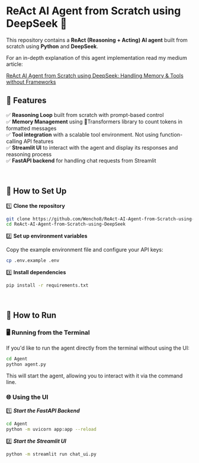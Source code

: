 # ReAct AI Agent from Scratch using DeepSeek 🐳

This repository contains a **ReAct (Reasoning + Acting) AI agent** built from scratch using **Python** and **DeepSeek**.

For an in-depth explanation of this agent implementation read my medium article: 

[ReAct AI Agent from Scratch using DeepSeek: Handling Memory & Tools without Frameworks](https://ai.gopubby.com/react-ai-agent-from-scratch-using-deepseek-handling-memory-tools-without-frameworks-cabda9094273)


## 📌 Features
✅ **Reasoning Loop** built from scratch with prompt-based control  
✅ **Memory Management** using 🤗Transformers library to count tokens in formatted messages  
✅ **Tool integration** with a scalable tool environment. Not using function-calling API features  
✅ **Streamlit UI** to interact with the agent and display its responses and reasoning process  
✅ **FastAPI backend** for handling chat requests from Streamlit

<br>

## 🔧 How to Set Up  


1️⃣ **Clone the repository**  
```bash
git clone https://github.com/Wencho8/ReAct-AI-Agent-from-Scratch-using-DeepSeek.git
cd ReAct-AI-Agent-from-Scratch-using-DeepSeek
```
2️⃣ **Set up environment variables**  

Copy the example environment file and configure your API keys:  
```bash
cp .env.example .env
```
3️⃣ **Install dependencies**
```bash
pip install -r requirements.txt
```

<br>

## 🚀 How to Run

### 🖥️ Running from the Terminal
If you'd like to run the agent directly from the terminal without using the UI:
```bash
cd Agent
python agent.py
```
This will start the agent, allowing you to interact with it via the command line.


### 🌐 Using the UI

1️⃣ ***Start the FastAPI Backend***

```bash
cd Agent
python -m uvicorn app:app --reload
```

2️⃣ ***Start the Streamlit UI***

```bash
python -m streamlit run chat_ui.py
```





